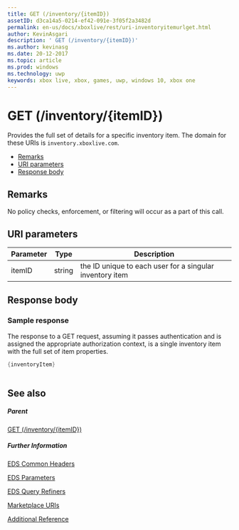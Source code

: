 ```yaml
---
title: GET (/inventory/{itemID})
assetID: d3ca14a5-0214-ef42-091e-3f05f2a3482d
permalink: en-us/docs/xboxlive/rest/uri-inventoryitemurlget.html
author: KevinAsgari
description: ' GET (/inventory/{itemID})'
ms.author: kevinasg
ms.date: 20-12-2017
ms.topic: article
ms.prod: windows
ms.technology: uwp
keywords: xbox live, xbox, games, uwp, windows 10, xbox one
---
```



# GET (/inventory/{itemID})
Provides the full set of details for a specific inventory item. 
The domain for these URIs is `inventory.xboxlive.com`.
 
  * [Remarks](#ID4EX)
  * [URI parameters](#ID4EAB)
  * [Response body](#ID4ELB)
 
<a id="ID4EX"></a>

 
## Remarks
 
No policy checks, enforcement, or filtering will occur as a part of this call.
  
<a id="ID4EAB"></a>

 
## URI parameters
 
| Parameter| Type| Description| 
| --- | --- | --- | 
| itemID| string| the ID unique to each user for a singular inventory item| 
  
<a id="ID4ELB"></a>

 
## Response body
 
<a id="ID4ERB"></a>

 
### Sample response
 
The response to a GET request, assuming it passes authentication and is assigned the appropriate authorization context, is a single inventory item with the full set of item properties.
 

```cpp
{inventoryItem}
         
```

   
<a id="ID4E4B"></a>

 
## See also
 
<a id="ID4E6B"></a>

 
##### Parent 

[GET (/inventory/{itemID})]()

  
<a id="ID4EJC"></a>

 
##### Further Information 

[EDS Common Headers](../../additional/edscommonheaders.md)

 [EDS Parameters](../../additional/edsparameters.md)

 [EDS Query Refiners](../../additional/edsqueryrefiners.md)

 [Marketplace URIs](atoc-reference-marketplace.md)

 [Additional Reference](../../additional/atoc-xboxlivews-reference-additional.md)

   